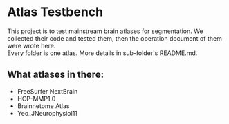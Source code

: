 # **Atlas Testbench**

This project is to test mainstream brain atlases for segmentation.
We collected their code and tested them, then the operation document of them were wrote here.
<br>Every folder is one atlas. More details in sub-folder's README.md.

## What atlases in there:

- FreeSurfer NextBrain
- HCP-MMP1.0
- Brainnetome Atlas
- Yeo_JNeurophysiol11


